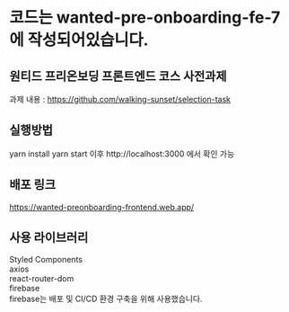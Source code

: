 # 코드는 wanted-pre-onboarding-fe-7에 작성되어있습니다.
## 원티드 프리온보딩 프론트엔드 코스 사전과제
과제 내용 : https://github.com/walking-sunset/selection-task  


## 실행방법
yarn install
yarn start
이후 http://localhost:3000 에서 확인 가능

## 배포 링크
https://wanted-preonboarding-frontend.web.app/

## 사용 라이브러리
Styled Components  
axios  
react-router-dom  
firebase  
firebase는 배포 및 CI/CD 환경 구축을 위해 사용했습니다.
